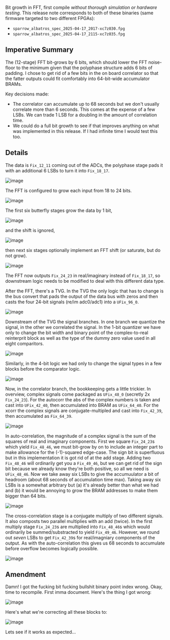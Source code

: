Bit growth in FFT, first compile *without thorough simulation or hardware testing*. This release note corresponds to both of these binaries (same firmware targeted to two different FPGAs):
- `sparrow_albatros_spec_2025-04-17_2017-xc7z030.fpg`
- `sparrow_albatros_spec_2025-04-17_2115-xc7z035.fpg`

## Imperative Summary

The (12-stage) FFT bit-grows by 6 bits, which should lower the FFT noise-floor to the minimum given that the polyphase structure adds 6 bits of padding. I chose to get rid of a few bits in the on board correlator so that the fatter outputs could fit comfortably into 64-bit-wide accumulator BRAMs.

Key decisions made: 
- The correlator can accumulate up to 68 seconds but we don't usually correlate more than 6 seconds. This comes at the expense of a few LSBs. We can trade 1 LSB for a doubling in the amount of correlation time.
- We could do a full bit growth to see if that improves anything on what was implemented in this release. If I had infinite time I would test this too. 

## Details

The data is `Fix_12_11` coming out of the ADCs, the polyphase stage pads it with an additional 6 LSBs to turn it into `Fix_18_17`.

![image](https://github.com/user-attachments/assets/1da39b2e-953c-4e63-86ac-e9026024bd1d)

The FFT is configured to grow each input from 18 to 24 bits.

![image](https://github.com/user-attachments/assets/5bfc2183-2084-4824-bf57-4c2cbfaa001d)

The first six butterfly stages grow the data by 1 bit, 

![image](https://github.com/user-attachments/assets/a1829c58-ea77-4ecb-a32c-6f277f2ba875)

and the shift is ignored, 

![image](https://github.com/user-attachments/assets/72af62fa-cca4-443f-b8c3-fb587b6e85d4)

then next six stages optionally implement an FFT shift (or saturate, but do not grow).

![image](https://github.com/user-attachments/assets/b916e961-3c53-4881-bffe-378b4443aa58)

The FFT now outputs `Fix_24_23` in real/imaginary instead of `Fix_18_17`, so downstream logic needs to be modified to deal with this different data type. 

After the FFT, there's a TVG. In the TVG the only logic that has to change is the bus convert that pads the output of the data bus with zeros and then casts the four 24-bit signals (re/im adc0/adc1) into a `UFix_96_0`.  

![image](https://github.com/user-attachments/assets/7f50d397-6f27-47aa-ac71-9b3a067e37fa)

Downstream of the TVG the signal branches. In one branch we quantize the signal, in the other we correlated the signal. In the 1-bit quantizer we have only to change the bit width and binary point of the complex-to-real reinterprit block as well as the type of the dummy zero value used in all eight comparitors. 

![image](https://github.com/user-attachments/assets/29c3cade-bd74-4ae3-8129-d2f49d632b11)

Similarly, in the 4-bit logic we had only to change the signal types in a few blocks before the comparator logic. 

![image](https://github.com/user-attachments/assets/53161e43-81fd-4343-bf39-675922d16ab9)

Now, in the correlator branch, the bookkeeping gets a little trickier. In overview, complex signals come packaged as `UFix_48_0` (secretly 2x `Fix_24_23`). For the autocorr the abs of the complex numbers is taken and cast into `UFix_42_40`, then accumulated into BRAM as `UFix_64_40`. For the xcorr the complex signals are conjugate-multipled and cast into `Fix_42_39`, then accumulated as `Fix_64_39`.

![image](https://github.com/user-attachments/assets/68f349ee-7a93-4d16-8b2c-456e565b44f0)

In auto-correlation, the magnitude of a complex signal is the sum of the squares of real and imaginary components. First we square `Fix_24_23`s which yield `Fix_48_46`, we must bit-grow by on to include an integer part to make allowance for the (-1)-squared edge-case. The sign bit is superfluous but in this implementation it is got rid of at the add stage. Adding two `Fix_48_46` will ordinarily get you a `Fix_49_46`, but we can get rid of the sign bit because we already know they're both positive, so all we need is `UFix_48_46`. Now we take away six LSBs to give the accumuulator a bit of headroom (about 68 seconds of accumulation time max). Taking away six LSBs is a somewhat arbitrary but (a) it's already better than what we had and (b) it would be annoying to grow the BRAM addresses to make them bigger than 64 bits.  

![image](https://github.com/user-attachments/assets/1d7856d0-58af-4ffe-bdd6-c8104b58eabf)

The cross-correlation stage is a conjugate multiply of two different signals. It also composts two parallel multiplies with an add (twice). In the first multiply stage `Fix_24_23`s are multiplied into `Fix_48_46`s which would ordinarily be summed/substracted to yield `Fix_49_46`. However, we round out *seven* LSBs to get `Fix_42_39`s for real/imagniary components of the output. As with the auto-correlation this gives us 68 seconds to accumulate before overflow becomes logically possible. 

![image](https://github.com/user-attachments/assets/6a531ecd-0243-49f4-a2f7-b70c7073b81d)

## Amendment 

Damn! I got the fucking bit fucking bullshit binary point index wrong. Okay, time to recompile. First imma document. Here's the thing I got wrong:

![image](https://github.com/user-attachments/assets/32d48098-880f-468f-99a9-6165e6cb687d)

Here's what we're correcting all these blocks to:

![image](https://github.com/user-attachments/assets/458cb9c4-23f7-4c3d-b0bc-2fcca268418f)

Lets see if it works as expected...









